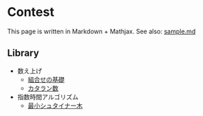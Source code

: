 # Contest

This page is written in Markdown + Mathjax. See also: [sample.md](#sample.md)

## Library

- 数え上げ
  - [組合せの基礎](#md/comb.md)
  - [カタラン数](#md/catalan.md)
- 指数時間アルゴリズム
  - [最小シュタイナー木](#md/steiner_tree.md)
